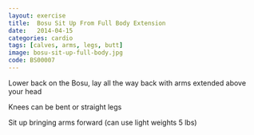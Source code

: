 ```yaml
---
layout: exercise
title:  Bosu Sit Up From Full Body Extension
date:   2014-04-15
categories: cardio
tags: [calves, arms, legs, butt]
image: bosu-sit-up-full-body.jpg
code: BS00007
---
```


Lower back on the Bosu, lay all the way back with arms extended above your head

Knees can be bent or straight legs

Sit up bringing arms forward (can use light weights 5 lbs)